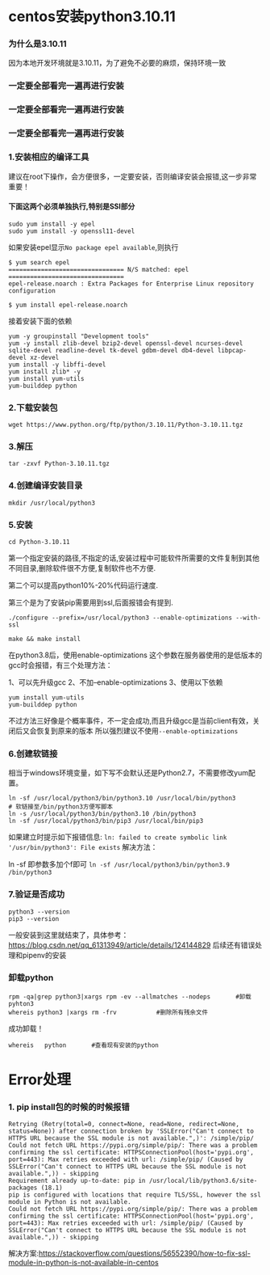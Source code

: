 # centos安装python3.10.11

### 为什么是3.10.11
因为本地开发环境就是3.10.11，为了避免不必要的麻烦，保持环境一致
### 一定要全部看完一遍再进行安装
### 一定要全部看完一遍再进行安装
### 一定要全部看完一遍再进行安装


### 1.安装相应的编译工具
建议在root下操作，会方便很多，一定要安装，否则编译安装会报错,这一步非常重要！

#### 下面这两个必须单独执行,特别是SSl部分
```
sudo yum install -y epel
sudo yum install -y openssl11-devel
```
如果安装epel显示`No package epel available`,则执行
```
$ yum search epel
================================ N/S matched: epel ================================
epel-release.noarch : Extra Packages for Enterprise Linux repository configuration

$ yum install epel-release.noarch
```
接着安装下面的依赖
```
yum -y groupinstall "Development tools"
yum -y install zlib-devel bzip2-devel openssl-devel ncurses-devel sqlite-devel readline-devel tk-devel gdbm-devel db4-devel libpcap-devel xz-devel
yum install -y libffi-devel
yum install zlib* -y
yum install yum-utils
yum-builddep python
```

### 2.下载安装包
```wget https://www.python.org/ftp/python/3.10.11/Python-3.10.11.tgz```

### 3.解压
```tar -zxvf Python-3.10.11.tgz```

### 4.创建编译安装目录
``mkdir /usr/local/python3``

### 5.安装
```cd Python-3.10.11```

第一个指定安装的路径,不指定的话,安装过程中可能软件所需要的文件复制到其他不同目录,删除软件很不方便,复制软件也不方便.


第二个可以提高python10%-20%代码运行速度.


第三个是为了安装pip需要用到ssl,后面报错会有提到.


```./configure --prefix=/usr/local/python3 --enable-optimizations --with-ssl ```

```make && make install```

在python3.8后，使用enable-optimizations 这个参数在服务器使用的是低版本的gcc时会报错，有三个处理方法：

1、可以先升级gcc
2、不加–enable-optimizations
3、使用以下依赖

```
yum install yum-utils
yum-builddep python
```
不过方法三好像是个概率事件，不一定会成功,而且升级gcc是当前client有效，关闭后又会恢复到原来的版本
所以强烈建议不使用``--enable-optimizations``

### 6.创建软链接
相当于windows环境变量，如下写不会默认还是Python2.7，不需要修改yum配置。

```
ln -sf /usr/local/python3/bin/python3.10 /usr/local/bin/python3
# 软链接至/bin/python3方便写脚本
ln -s /usr/local/python3/bin/python3.10 /bin/python3
ln -sf /usr/local/python3/bin/pip3 /usr/local/bin/pip3
```
如果建立时提示如下报错信息:
```ln: failed to create symbolic link '/usr/bin/python3': File exists```
解决方法：

ln -sf 即参数多加个f即可
```ln -sf /usr/local/python3/bin/python3.9 /bin/python3```

### 7.验证是否成功
```
python3 --version
pip3 --version
```

一般安装到这里就结束了，具体参考：https://blog.csdn.net/qq_61313949/article/details/124144829
后续还有错误处理和pipenv的安装


### 卸载python
```
rpm -qa|grep python3|xargs rpm -ev --allmatches --nodeps       #卸载pyhton3
whereis python3 |xargs rm -frv           #删除所有残余文件
```
成功卸载！
```
whereis   python       #查看现有安装的python
```

# Error处理

### 1. pip install包的时候的时候报错
```
Retrying (Retry(total=0, connect=None, read=None, redirect=None, status=None)) after connection broken by 'SSLError("Can't connect to HTTPS URL because the SSL module is not available.",)': /simple/pip/
Could not fetch URL https://pypi.org/simple/pip/: There was a problem confirming the ssl certificate: HTTPSConnectionPool(host='pypi.org', port=443): Max retries exceeded with url: /simple/pip/ (Caused by SSLError("Can't connect to HTTPS URL because the SSL module is not available.",)) - skipping
Requirement already up-to-date: pip in /usr/local/lib/python3.6/site-packages (18.1)
pip is configured with locations that require TLS/SSL, however the ssl module in Python is not available.
Could not fetch URL https://pypi.org/simple/pip/: There was a problem confirming the ssl certificate: HTTPSConnectionPool(host='pypi.org', port=443): Max retries exceeded with url: /simple/pip/ (Caused by SSLError("Can't connect to HTTPS URL because the SSL module is not available.",)) - skipping

```

解决方案:https://stackoverflow.com/questions/56552390/how-to-fix-ssl-module-in-python-is-not-available-in-centos
